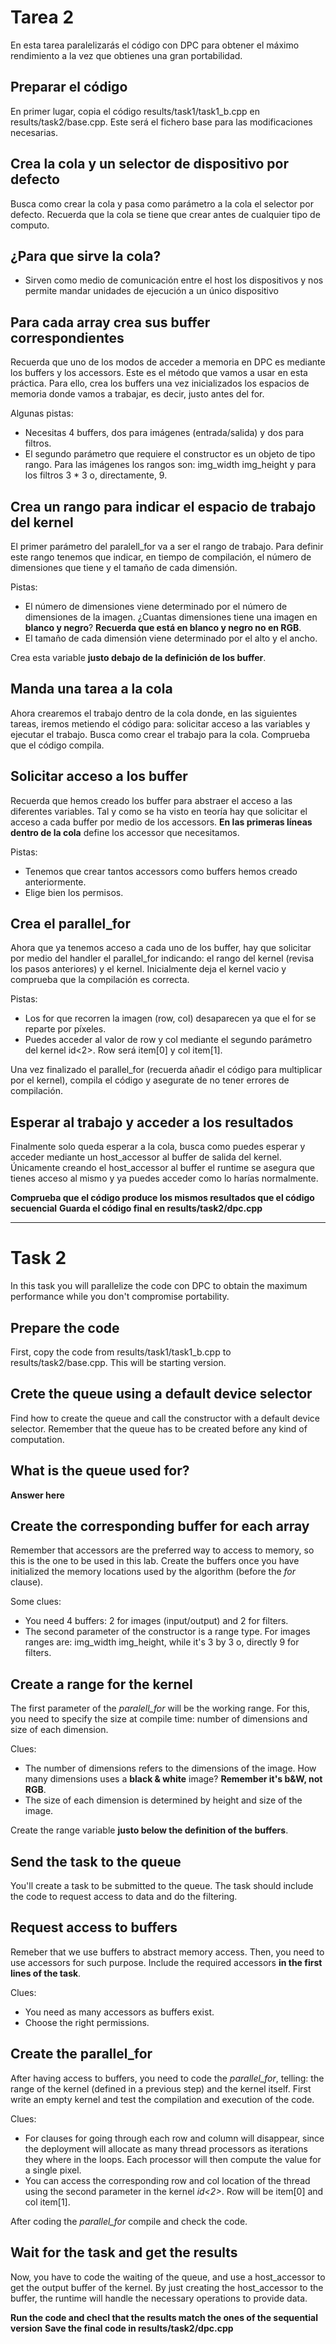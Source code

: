 # Tarea 2
En esta tarea paralelizarás el código con DPC para obtener el máximo rendimiento a la vez que obtienes una gran
portabilidad.

## Preparar el código
En primer lugar, copia el código results/task1/task1_b.cpp en results/task2/base.cpp. Este será el fichero base
para las modificaciones necesarias.

## Crea la cola y un selector de dispositivo por defecto
Busca como crear la cola y pasa como parámetro a la cola el selector por defecto. Recuerda que la cola se tiene que crear
antes de cualquier tipo de computo.

## ¿Para que sirve la cola?
- Sirven como medio de comunicación entre el host los dispositivos y nos permite mandar unidades de ejecución a un único dispositivo

## Para cada array crea sus buffer correspondientes
Recuerda que uno de los modos de acceder a memoria en DPC es mediante los buffers y los accessors. Este es el método que vamos
a usar en esta práctica.
Para ello, crea los buffers una vez inicializados los espacios de memoria donde vamos a trabajar, es decir, justo antes del for.

Algunas pistas:
* Necesitas 4 buffers, dos para imágenes (entrada/salida) y dos para filtros.
* El segundo parámetro que requiere el constructor es un objeto de tipo rango. Para las imágenes los rangos son: img_width img_height y para los filtros 3 * 3 o, directamente, 9.

## Crea un rango para indicar el espacio de trabajo del kernel
El primer parámetro del paralell_for va a ser el rango de trabajo. Para definir este rango tenemos que indicar, en tiempo de compilación,
el número de dimensiones que tiene y el tamaño de cada dimensión.

Pistas:
* El número de dimensiones viene determinado por el número de dimensiones de la imagen. ¿Cuantas dimensiones tiene una imagen en **blanco y negro**? **Recuerda que está en blanco y negro no en RGB**.
* El tamaño de cada dimensión viene determinado por el alto y el ancho.

Crea esta variable **justo debajo de la definición de los buffer**.

## Manda una tarea a la cola
Ahora crearemos el trabajo dentro de la cola donde, en las siguientes tareas, iremos metiendo el código para: solicitar acceso a las variables y ejecutar el trabajo.
Busca como crear el trabajo para la cola. Comprueba que el código compila.

## Solicitar acceso a los buffer
Recuerda que hemos creado los buffer para abstraer el acceso a las diferentes variables. Tal y como se ha visto en teoría hay que solicitar el acceso a cada
buffer por medio de los accessors. **En las primeras líneas dentro de la cola** define los accessor que necesitamos.

Pistas:
* Tenemos que crear tantos accessors como buffers hemos creado anteriormente.
* Elige bien los permisos.

## Crea el parallel_for
Ahora que ya tenemos acceso a cada uno de los buffer, hay que solicitar por medio del handler el parallel_for indicando: el rango del kernel (revisa los pasos anteriores)
y el kernel. Inicialmente deja el kernel vacio y comprueba que la compilación es correcta.

Pistas:
* Los for que recorren la imagen (row, col) desaparecen ya que el for se reparte por píxeles.
* Puedes acceder al valor de row y col mediante el segundo parámetro del kernel id<2>. Row será item[0] y col item[1].

Una vez finalizado el parallel_for (recuerda añadir el código para multiplicar por el kernel), compila el código y asegurate
de no tener errores de compilación.

## Esperar al trabajo y acceder a los resultados
Finalmente solo queda esperar a la cola, busca como puedes esperar y acceder mediante un host_accessor al buffer de salida
del kernel. Únicamente creando el host_accessor al buffer el runtime se asegura que tienes acceso al mismo y ya puedes acceder como lo harías normalmente.

**Comprueba que el código produce los mismos resultados que el código secuencial**
**Guarda el código final en results/task2/dpc.cpp**

----

# Task 2
In this task you will parallelize the code con DPC to obtain the maximum performance while you don't compromise portability.

## Prepare the code
First, copy the code from results/task1/task1_b.cpp to results/task2/base.cpp. This will be starting version.

## Crete the queue using a default device selector
Find how to create the queue and call the constructor with a default device selector. Remember that the queue has to be created before 
any kind of computation. 

## What is the queue used for?
**Answer here**

## Create the corresponding buffer for each array
Remember that accessors are the preferred way to access to memory, so this is the one to be used in this lab.
Create the buffers once you have initialized the memory locations used by the algorithm (before the *for* clause).

Some clues:
* You need 4 buffers: 2 for images (input/output) and 2 for filters.
* The second parameter of the constructor is a range type. For images ranges are: img_width img_height, while it's 3 by 3 o, directly 9 for filters.

## Create a range for the kernel
The first parameter of the *paralell_for* will be the working range. For this, you need to specify the size at compile time: number of dimensions and size of each dimension.

Clues:
* The number of dimensions refers to the dimensions of the image. How many dimensions uses a  **black & white** image? **Remember it's b&W, not RGB**.
* The size of each dimension is determined by height and size of the image.

Create the range variable **justo below the definition of the buffers**.

## Send the task to the queue
You'll create a task to be submitted to the queue. The task should include the code to request access to data and do the filtering.

## Request access to buffers
Remeber that we use buffers to abstract memory access. Then, you need to use accessors for such purpose. Include the required accessors **in the first lines of the task**.

Clues:
* You need as many accessors as buffers exist.
* Choose the right permissions.

## Create the parallel_for
After having access to buffers, you need to code the *parallel_for*, telling: the range of the kernel (defined in a previous step) and the kernel itself. First write an empty kernel and test the compilation and execution of the code.

Clues:
* For clauses for going through each row and column will disappear, since the deployment will allocate as many thread processors as iterations they where in the loops. Each processor will then compute the value for a single pixel.
* You can access the corresponding row and col location of the thread using the second parameter in the kernel *id<2>*. Row will be item[0] and col item[1].

After coding the *parallel_for* compile and check the code.

## Wait for the task and get the results
Now, you have to code the waiting of the queue, and use a host_accessor to get the output buffer of the kernel.
By just creating the host_accessor to the buffer, the runtime will handle the necessary operations to provide data. 

**Run the code and checl that the results match the ones of the sequential version**
**Save the final code in results/task2/dpc.cpp**
